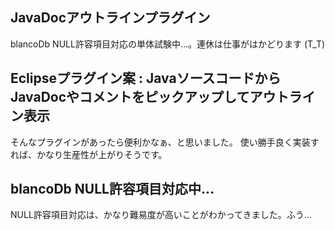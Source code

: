 ## JavaDocアウトラインプラグイン

blancoDb NULL許容項目対応の単体試験中…。連休は仕事がはかどります (T_T)






## Eclipseプラグイン案 : Javaソースコードから JavaDocやコメントをピックアップしてアウトライン表示


そんなプラグインがあったら便利かなぁ、と思いました。
使い勝手良く実装すれば、かなり生産性が上がりそうです。

## blancoDb NULL許容項目対応中…


NULL許容項目対応は、かなり難易度が高いことがわかってきました。ふう…